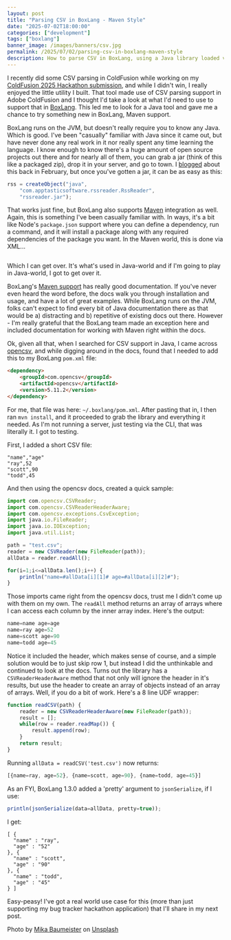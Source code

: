 ```yaml
---
layout: post
title: "Parsing CSV in BoxLang - Maven Style"
date: "2025-07-02T18:00:00"
categories: ["development"]
tags: ["boxlang"]
banner_image: /images/banners/csv.jpg
permalink: /2025/07/02/parsing-csv-in-boxlang-maven-style
description: How to parse CSV in BoxLang, using a Java library loaded via Maven.
---
```


I recently did some CSV parsing in ColdFusion while working on my [ColdFusion 2025 Hackathon submission](https://www.raymondcamden.com/2025/06/13/my-coldfusion-2025-hackathon-submission-quicktracker), and while I didn't win, I really enjoyed the little utility I built. That tool made use of CSV parsing support in Adobe ColdFusion and I thought I'd take a look at what I'd need to use to support that in [BoxLang](https://boxlang.io). This led me to look for a Java tool and gave me a chance to try something new in BoxLang, Maven support.

BoxLang runs on the JVM, but doesn't really require you to know any Java. Which is good. I've been "casually" familiar with Java since it came out, but have never done any real work in it nor really spent any time learning the language. I know enough to know there's a huge amount of open source projects out there and for nearly all of them, you can grab a jar (think of this like a packaged zip), drop it in your server, and go to town. I [blogged](https://www.raymondcamden.com/2025/02/26/using-java-libraries-in-boxlang) about this back in February, but once you've gotten a jar, it can be as easy as this:

```js
rss = createObject("java", 
	"com.apptasticsoftware.rssreader.RssReader", 
	"rssreader.jar");
```

That works just fine, but BoxLang also supports [Maven](https://central.sonatype.com/) integration as well. Again, this is something I've been casually familiar with. In ways, it's a bit like Node's `package.json` support where you can define a dependency, run a command, and it will install a package along with any required dependencies of the package you want. In the Maven world, this is done via XML...  

<p>
<img src="https://static.raymondcamden.com/images/2025/07/eww.gif" alt="" class="imgborder imgcenter" loading="lazy">
</p>

Which I can get over. It's what's used in Java-world and if I'm going to play in Java-world, I got to get over it. 

BoxLang's [Maven support](https://boxlang.ortusbooks.com/getting-started/configuration/maven-integration) has really good documentation. If you've never even heard the word before, the docs walk you through installation and usage, and have a lot of great examples. While BoxLang runs on the JVM, folks can't expect to find every bit of Java documentation there as that would be a) distracting and b) repetitive of existing docs out there. However - I'm really grateful that the BoxLang team made an exception here and included documentation for working with Maven right within the docs. 

Ok, given all that, when I searched for CSV support in Java, I came across [opencsv](https://opencsv.sourceforge.net/index.html), and while digging around in the docs, found that I needed to add this to my BoxLang `pom.xml` file:

```html
<dependency>
    <groupId>com.opencsv</groupId>
    <artifactId>opencsv</artifactId>
    <version>5.11.2</version>
</dependency>
```

For me, that file was here: `~/.boxlang/pom.xml`. After pasting that in, I then ran `mvn install`, and it proceeded to grab the library and everything it needed. As I'm not running a server, just testing via the CLI, that was literally it. I got to testing.

First, I added a short CSV file:

```
"name","age"
"ray",52
"scott",90
"todd",45
```

And then using the opencsv docs, created a quick sample:

```js
import com.opencsv.CSVReader;
import com.opencsv.CSVReaderHeaderAware;
import com.opencsv.exceptions.CsvException;
import java.io.FileReader;
import java.io.IOException;
import java.util.List;

path = "test.csv";
reader = new CSVReader(new FileReader(path));
allData = reader.readAll();

for(i=1;i<=allData.len();i++) {
	println("name=#allData[i][1]# age=#allData[i][2]#");
}
```

Those imports came right from the opencsv docs, trust me I didn't come up with them on my own. The `readAll` method returns an array of arrays where I can access each column by the inner array index. Here's the output:

```js
name=name age=age
name=ray age=52
name=scott age=90
name=todd age=45
```

Notice it included the header, which makes sense of course, and a simple solution would be to just skip row 1, but instead I did the unthinkable and continued to look at the docs. Turns out the library has a `CSVReaderHeaderAware` method that not only will ignore the header in it's results, but use the header to create an array of objects instead of an array of arrays. Well, if you do a bit of work. Here's a 8 line UDF wrapper:

```js
function readCSV(path) {
	reader = new CSVReaderHeaderAware(new FileReader(path));
	result = [];
	while(row = reader.readMap()) {
		result.append(row);
	}
	return result;
}
```

Running `allData = readCSV('test.csv')` now returns:

```js
[{name=ray, age=52}, {name=scott, age=90}, {name=todd, age=45}]
```

As an FYI, BoxLang 1.3.0 added a 'pretty' argument to `jsonSerialize`, if I use:

```js
println(jsonSerialize(data=allData, pretty=true));
```

I get:

```
[ {
  "name" : "ray",
  "age" : "52"
}, {
  "name" : "scott",
  "age" : "90"
}, {
  "name" : "todd",
  "age" : "45"
} ]
```

Easy-peasy! I've got a real world use case for this (more than just supporting my bug tracker hackathon application) that I'll share in my next post.

Photo by <a href="https://unsplash.com/@kommumikation?utm_content=creditCopyText&utm_medium=referral&utm_source=unsplash">Mika Baumeister</a> on <a href="https://unsplash.com/photos/white-printing-paper-with-numbers-Wpnoqo2plFA?utm_content=creditCopyText&utm_medium=referral&utm_source=unsplash">Unsplash</a>
      